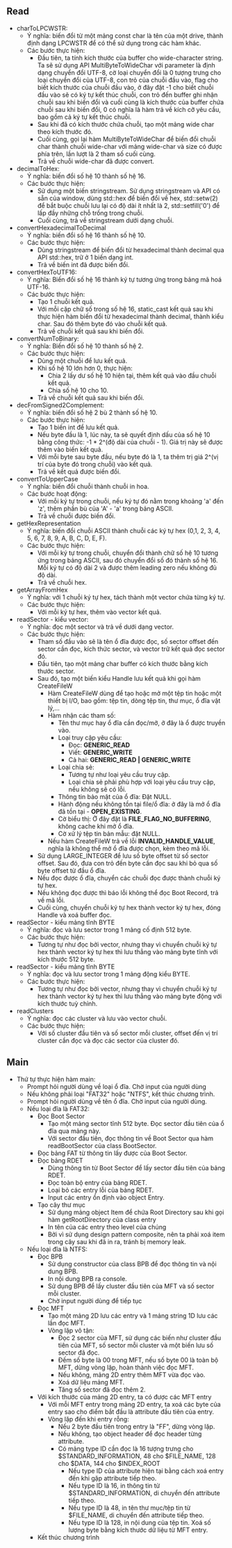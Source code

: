 ## Read
- charToLPCWSTR:
	-  Ý nghĩa: biến đổi từ một mảng const char là tên của một drive, thành định dạng LPCWSTR để có thể sử dụng trong các hàm khác.
	-  Các bước thực hiện:
		- Đầu tiên, ta tính kích thước của buffer cho wide-character string. Ta sẽ sử dụng API MultiByteToWideChar với parameter là định dạng chuyển đổi UTF-8, cờ loại chuyển đổi là 0 tượng trưng cho loại chuyển đổi của UTF-8, con trỏ của chuỗi đầu vào, flag cho biết kích thước của chuỗi đầu vào, ở đây đặt -1 cho biết chuỗi đầu vào sẽ có ký tự kết thúc chuỗi, con trỏ đến buffer ghi nhận chuỗi sau khi biến đổi và cuối cùng là kích thước của buffer chứa chuỗi sau khi biến đổi, 0 có nghĩa là hàm trả về kích cỡ yêu cầu, bao gồm cả ký tự kết thúc chuỗi.
		- Sau khi đã có kích thước chứa chuỗi, tạo một mảng wide char theo kích thước đó.
		- Cuối cùng, gọi lại hàm MultiByteToWideChar để biến đổi chuỗi char thành chuỗi wide-char với mảng wide-char và size có được phía trên, lần lượt là 2 tham số cuối cùng.
		- Trả về chuỗi wide-char đã được convert.
- decimalToHex:
	- Ý nghĩa: biến đổi số hệ 10 thành số hệ 16.
	-  Các bước thực hiện:
		- Sử dụng một biến stringstream. Sử dụng stringstream và API có sẵn của window, dùng std::hex để biến đổi về hex, std::setw(2) để bắt buộc chuỗi lưu lại có độ dài ít nhất là 2, std::setfill('0') để lấp đầy những chỗ trống trong chuỗi.
		- Cuối cùng, trả về stringstream dưới dạng chuỗi.
- convertHexadecimalToDecimal
	- Ý nghĩa: biến đổi số hệ 16 thành số hệ 10.
	- Các bước thực hiện:
		- Dùng stringstream để biến đổi từ hexadecimal thành decimal qua API std::hex, trữ ở 1 biến dạng int.
		- Trả về biến int đã được biến đổi.
- convertHexToUTF16:
	- Ý nghĩa: Biến đổi số hệ 16 thành ký tự tương ứng trong bảng mã hoá UTF-16.
	- Các bước thực hiện:
		- Tạo 1 chuỗi kết quả.
		- Với mỗi cặp chữ số trong số hệ 16, static_cast kết quả sau khi thực hiện hàm biến đổi từ hexadecimal thành decimal, thành kiểu char. Sau đó thêm byte đó vào chuỗi kết quả.
		- Trả về chuỗi kết quả sau khi biến đổi.
- convertNumToBinary:
	- Ý nghĩa: Biến đổi số hệ 10 thành số hệ 2.
	- Các bước thực hiện:
		- Dùng một chuỗi để lưu kết quả.
		- Khi số hệ 10 lớn hơn 0, thực hiện:
			- Chia 2 lấy dư  số hệ 10 hiện tại, thêm kết quả vào đầu chuỗi kết quả.
			- Chia số hệ 10 cho 10.
		- Trả về chuỗi kết quả sau khi biến đổi.
- decFromSigned2Complement:
	- Ý nghĩa: biến đổi số hệ 2 bù 2 thành số hệ 10.
	- Các bước thực hiện:
		- Tạo 1 biến int để lưu kết quả.
		- Nếu byte đầu là 1, lúc này, ta sẽ quyết định dấu của số hệ 10 bằng công thức: -1 * 2^(độ dài của chuỗi - 1). Giá trị này sẽ được thêm vào biến kết quả.
		- Với mỗi byte sau byte đầu, nếu byte đó là 1, ta thêm trị giá 2^(vị trí của byte đó trong chuỗi) vào kết quả.
		- Trả về kết quả được biến đổi.
- convertToUpperCase
	- Ý nghĩa: biến đổi chuỗi thành chuỗi in hoa.
	- Các bước hoạt động:
		- Với mỗi ký tự trong chuỗi, nếu ký tự đó nằm trong khoảng 'a' đến 'z', thêm phần bù của 'A' - 'a' trong bảng ASCII.
		- Trả về chuỗi được biến đổi.
- getHexRepresentation
	- Ý nghĩa: biến đổi chuỗi ASCII thành chuỗi các ký tự hex (0,1, 2, 3, 4, 5, 6, 7, 8, 9, A, B, C, D, E, F).
	- Các bước thực hiện:
		- Với mỗi ký tự trong chuỗi, chuyển đổi thành chữ số hệ 10 tương ứng trong bảng ASCII, sau đó chuyển đổi số đó thành số hệ 16. Mỗi ký tự có độ dài 2 và được thêm leading zero nếu không đủ độ dài.
		- Trả về chuỗi hex.
- getArrayFromHex
	- Ý nghĩa: với 1 chuỗi ký tự hex, tách thành một vector chứa từng ký tự.
	- Các bước thực hiện:
		- Với mỗi ký tự hex, thêm vào vector kết quả.
- readSector - kiểu vector:
	- Ý nghĩa: đọc một sector và trả về dưới dạng vector.
	-  Các bước thực hiện:
		- Tham số đầu vào sẽ là tên ổ đĩa được đọc, số sector offset đến sector cần đọc, kích thức sector, và vector trữ kết quả đọc sector đó.
		- Đầu tiên, tạo một mảng char buffer có kích thước bằng kích thước sector.
		- Sau đó, tạo một biến kiểu Handle lưu kết quả khi gọi hàm CreateFileW
			- Hàm CreateFileW dùng để tạo hoặc mở một tệp tin hoặc một thiết bị I/O, bao gồm: tệp tin, dòng tệp tin, thư mục, ổ đĩa vật lý,...
			- Hàm nhận các tham số: 
				- Tên thư mục hay ổ đĩa cần đọc/mở, ở đây là ổ được truyền vào.
				- Loại truy cập yêu cầu:
					- Đọc: **GENERIC_READ**
					- Viết: **GENERIC_WRITE**
					- Cả hai: **GENERIC_READ | GENERIC_WRITE**
				- Loại chia sẻ:
					- Tương tự như loại yêu cầu truy cập.
					- Loại chia sẻ phải phù hợp với loại yêu cầu truy cập, nếu không sẽ có lỗi.
				- Thông tin bảo mật của ổ đĩa: Đặt NULL.
				- Hành động nếu không tồn tại file/ổ đĩa: ở đây là mở ổ đĩa đã tồn tại - **OPEN_EXISTING**.
				- Cờ biểu thị: Ở đây đặt là **FILE_FLAG_NO_BUFFERING**, không cache khi mở ổ đĩa.
				- Cờ xử lý tệp tin bản mẫu: đặt NULL.
			- Nếu hàm CreateFileW trả về lỗi **INVALID_HANDLE_VALUE**, nghĩa là không thể mở ổ đĩa được chọn, kèm theo mã lỗi.
		- Sử dụng LARGE_INTEGER để lưu số byte offset từ số sector offset. Sau đó, đưa con trỏ đến byte cần đọc sau khi bỏ qua số byte offset từ đầu ổ đĩa.
		- Nếu đọc được ổ đĩa, chuyển các chuỗi đọc được thành chuỗi ký tự hex.
		- Nếu không đọc được thì báo lỗi không thể đọc Boot Record, trả về mã lỗi.
		- Cuối cùng, chuyển chuỗi ký tự hex thành vector ký tự hex, đóng Handle và xoá buffer đọc.
- readSector - kiểu mảng tĩnh BYTE
	- Ý nghĩa: đọc và lưu sector trong 1 mảng cố định 512 byte.
	- Các bước thực hiện:
		- Tương tự như đọc bởi vector, nhưng thay vì chuyển chuỗi ký tự hex thành vector ký tự hex thì lưu thẳng vào mảng byte tĩnh với kích thước 512 byte.
- readSector - kiểu mảng tĩnh BYTE
	- Ý nghĩa: đọc và lưu sector trong 1 mảng động kiểu BYTE.
	- Các bước thực hiện:
		- Tương tự như đọc bởi vector, nhưng thay vì chuyển chuỗi ký tự hex thành vector ký tự hex thì lưu thẳng vào mảng byte động với kích thước tuỳ chỉnh.
- readClusters
	- Ý nghĩa: đọc các cluster và lưu vào vector chuỗi.
	- Các bước thực hiện:
		- Với số cluster đầu tiên và số sector mỗi cluster, offset đến vị trí cluster cần đọc và đọc các sector của cluster đó.

## Main
- Thứ tự thực hiện hàm main:
	- Prompt hỏi người dùng về loại ổ đĩa. Chờ input của người dùng
	- Nếu không phải loại "FAT32" hoặc "NTFS", kết thúc chương trình.
	- Prompt hỏi người dùng về tên ổ đĩa. Chờ input của người dùng.
	- Nếu loại đĩa là FAT32:
		- Đọc Boot Sector
			- Tạo một mảng sector tĩnh 512 byte. Đọc sector đầu tiên của ổ đĩa qua mảng này.
			- Với sector đầu tiên, đọc thông tin về Boot Sector qua hàm readBootSector của class BootSector.
		- Đọc bảng FAT từ thông tin lấy được của Boot Sector.
		- Đọc bảng RDET
			- Dùng thông tin từ Boot Sector để lấy sector đầu tiên của bảng RDET.
			- Đọc toàn bộ entry của bảng RDET.
			- Loại bỏ các entry lỗi của bảng RDET.
			- Input các entry ổn định vào object Entry.
		- Tạo cây thư mục
			- Sử dụng mảng object Item để chứa Root Directory sau khi gọi hàm getRootDirectory của class entry
			- In tên của các entry theo level  của chúng
			- Bởi vì sử dụng design pattern composite, nên ta phải xoá item trong cây sau khi đã in ra, tránh bị memory leak.
	- Nếu loại đĩa là NTFS:
		- Đọc BPB
			- Sử dụng constructor của class BPB để đọc thông tin và nội dung BPB.
			- In nội dung BPB ra console.
			- Sử dụng BPB để lấy cluster đầu tiên của MFT và số sector mỗi cluster.
			- Chờ input người dùng để tiếp tục
		- Đọc MFT
			- Tạo một mảng 2D lưu các entry và 1 mảng string 1D lưu các lần đọc MFT.
			- Vòng lặp vô tận:
				- Đọc 2 sector của MFT, sử dụng các biến như cluster đầu tiên của MFT, số sector mỗi cluster và một biến lưu số sector đã đọc.
				- Đếm số byte là 00 trong MFT, nếu số byte 00 là toàn bộ MFT, dừng vòng lặp, hoàn thành việc đọc MFT.
				- Nếu không, mảng 2D entry thêm MFT vừa đọc vào.
				- Xoá dữ liệu mảng MFT.
				- Tăng số sector đã đọc thêm 2.
		- Với kích thước của mảng 2D entry, ta có được các MFT entry
			- Với mỗi MFT entry trong mảng 2D entry, ta xoá các byte của entry sao cho điểm bắt đầu là attribute đầu tiên của entry.
			- Vòng lặp đến khi entry rỗng:
				- Nếu 2 byte đầu tiên trong entry là "FF", dừng vòng lặp.
				- Nếu không, tạo object header để đọc header từng attribute.
				- Có mảng type ID cần đọc là 16 tượng trưng cho $STANDARD_INFORMATION, 48 cho $FILE_NAME, 128 cho $DATA, 144 cho $INDEX_ROOT
					- Nếu type ID của attribute hiện tại bằng cách xoá entry đến khi gặp attribute tiếp theo.
					- Nếu type ID là 16, in thông tin từ $STANDARD_INFORMATION, di chuyển đến attribute tiếp theo.
					- Nếu type ID là 48, in tên thư mục/tệp tin từ $FILE_NAME, di chuyển đến attribute tiếp theo.
					- Nếu type ID là 128, in nội dung của tệp tin. Xoá số lượng byte bằng kích thước dữ liệu từ MFT entry.
		- Kết thúc chương trình